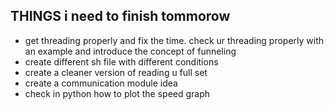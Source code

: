 ## THINGS i need to finish tommorow
* get threading properly and fix the time. check ur threading properly with an example and introduce the concept of 
funneling
* create different sh file with different conditions
* create a cleaner version of reading u full set
* create a communication module idea 
* check in python how to plot the speed graph
